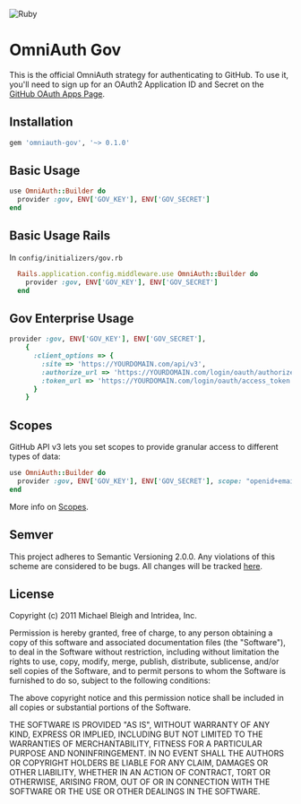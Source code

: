 ![Ruby](https://github.com/omniauth/omniauth-github/workflows/Ruby/badge.svg?branch=master)

# OmniAuth Gov

This is the official OmniAuth strategy for authenticating to GitHub. To
use it, you'll need to sign up for an OAuth2 Application ID and Secret
on the [GitHub OAuth Apps Page](https://github.com/settings/developers).

## Installation

```ruby
gem 'omniauth-gov', '~> 0.1.0'
```

## Basic Usage

```ruby
use OmniAuth::Builder do
  provider :gov, ENV['GOV_KEY'], ENV['GOV_SECRET']
end
```


## Basic Usage Rails

In `config/initializers/gov.rb`

```ruby
  Rails.application.config.middleware.use OmniAuth::Builder do
    provider :gov, ENV['GOV_KEY'], ENV['GOV_SECRET']
  end
```


## Gov Enterprise Usage

```ruby
provider :gov, ENV['GOV_KEY'], ENV['GOV_SECRET'],
    {
      :client_options => {
        :site => 'https://YOURDOMAIN.com/api/v3',
        :authorize_url => 'https://YOURDOMAIN.com/login/oauth/authorize',
        :token_url => 'https://YOURDOMAIN.com/login/oauth/access_token',
      }
    }
```

## Scopes

GitHub API v3 lets you set scopes to provide granular access to different types of data: 

```ruby
use OmniAuth::Builder do
  provider :gov, ENV['GOV_KEY'], ENV['GOV_SECRET'], scope: "openid+email+profile+govbr_confiabilidades"
end
```

More info on [Scopes](https://docs.github.com/en/developers/apps/scopes-for-oauth-apps).


## Semver
This project adheres to Semantic Versioning 2.0.0. Any violations of this scheme are considered to be bugs. 
All changes will be tracked [here](https://github.com/omniauth/omniauth-github/releases).

## License

Copyright (c) 2011 Michael Bleigh and Intridea, Inc.

Permission is hereby granted, free of charge, to any person obtaining a copy of this software and associated documentation files (the "Software"), to deal in the Software without restriction, including without limitation the rights to use, copy, modify, merge, publish, distribute, sublicense, and/or sell copies of the Software, and to permit persons to whom the Software is furnished to do so, subject to the following conditions:

The above copyright notice and this permission notice shall be included in all copies or substantial portions of the Software.

THE SOFTWARE IS PROVIDED "AS IS", WITHOUT WARRANTY OF ANY KIND, EXPRESS OR IMPLIED, INCLUDING BUT NOT LIMITED TO THE WARRANTIES OF MERCHANTABILITY, FITNESS FOR A PARTICULAR PURPOSE AND NONINFRINGEMENT. IN NO EVENT SHALL THE AUTHORS OR COPYRIGHT HOLDERS BE LIABLE FOR ANY CLAIM, DAMAGES OR OTHER LIABILITY, WHETHER IN AN ACTION OF CONTRACT, TORT OR OTHERWISE, ARISING FROM, OUT OF OR IN CONNECTION WITH THE SOFTWARE OR THE USE OR OTHER DEALINGS IN THE SOFTWARE.
